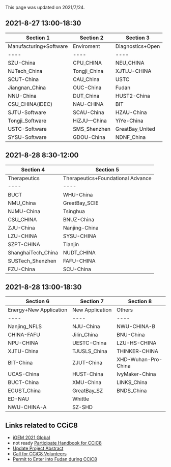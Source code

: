 This page was updated on 2021/7/24.

## 2021-8-27 13:00-18:30
Section 1 | Section 2 | Section 3
|----|----|----|
|Manufacturing+Software| Enviroment | Diagnostics+Open|
|----|----|----|
|SZU-China| CPU_CHINA| NEU_CHINA|
|NJTech_China|  Tongji_China|  XJTLU-CHINA|
|SCUT-China| CAU_China| USTC|
|Jiangnan_China| OUC-China| Fudan|
|NNU-China| DUT_China| HUST2-China|
|CSU_CHINA(iDEC)| NAU-CHINA| BIT|
|SJTU-Software| SCAU-China| HZAU-China|
|Tongji_Software| HiZJU—China| YiYe-China|
|USTC-Software| SMS_Shenzhen|  GreatBay_United|
|SYSU-Software| GDOU-China| NDNF_China|

## 2021-8-28 8:30-12:00
|Section 4 | Section 5|
|----|----|
|Therapeutics|Therapeutics+Foundational&nbsp;Advance|
|----|----|
|BUCT|  WHU-China|
|NMU_China| GreatBay_SCIE|
|NJMU-China| Tsinghua|
|CSU_CHINA| BNUZ-China|
|ZJU-China| Nanjing-China|
|LZU-CHINA| SYSU-CHINA|
|SZPT-CHINA| Tianjin|
|ShanghaiTech_China| NUDT_CHINA|
|SUSTech_Shenzhen| FAFU-CHINA|
|FZU-China| SCU-China|

## 2021-8-28 13:00-18:30
|Section 6 | Section 7 | Section 8|
|----|----|----|
|Energy+New&nbsp;Application| New&nbsp;Application| Others|
|----|----|----|
|Nanjing_NFLS|  NJU-China| NWU-CHINA-B|
|CHINA-FAFU| Jilin_China| BNU-China|
|NPU-CHINA| UESTC-China| LZU-HS-CHINA|
|XJTU-China| TJUSLS_China| THINKER-CHINA|
|BIT-China| ZJUT-China| XHD-Wuhan-Pro-China|
|UCAS-China| HUST-China| IvyMaker-China|
|BUCT-China| XMU-China| LINKS_China|
|ECUST_China| GreatBay_SZ| BNDS_China|
|ED-NAU| Whittle| &nbsp;|
|NWU-CHINA-A| SZ-SHD| &nbsp;|

## Links related to CCiC8
- [iGEM 2021 Global](https://igem2021global.slack.com)
- not ready [Participate Handbook for CCiC8]()
- [Update Project Abstract](https://www.wjx.cn/vj/h4icxcB.aspx)
- [Call for CCiC8 Volunteers](https://www.wjx.cn/vj/rYR3vK6.aspx)
- [Permit to Enter into Fudan during CCiC8](https://www.wjx.cn/vj/r6cE82R.aspx)
